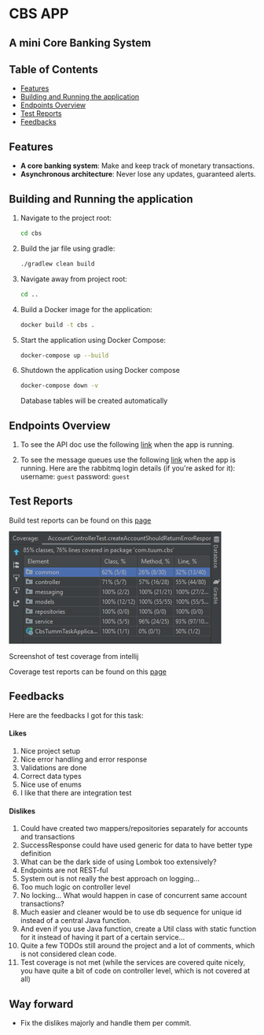 # CBS APP
## A mini Core Banking System

## Table of Contents

- [Features](#features)
- [Building and Running the application](#building-and-running-the-application)
- [Endpoints Overview](#endpoints-overview)
- [Test Reports](#test-reports)
- [Feedbacks](#feedbacks)

## Features

- **A core banking system**: Make and keep track of monetary transactions.
- **Asynchronous architecture**: Never lose any updates, guaranteed alerts.

## Building and Running the application

1. Navigate to the project root:
   ```bash
   cd cbs
   ```

2. Build the jar file using gradle:
   ```bash
   ./gradlew clean build
   ```

3. Navigate away from project root:
   ```bash
   cd ..
   ```

4. Build a Docker image for the application:
   ```bash
   docker build -t cbs .
   ```
   
5. Start the application using Docker Compose:
   ```bash
   docker-compose up --build
   ```

6. Shutdown the application using Docker compose
   ```bash
   docker-compose down -v
   ```
   Database tables will be created automatically

## Endpoints Overview

1. To see the API doc use the following [link](http://localhost:8080/swagger-ui/index.html) when the app is running.

2. To see the message queues use the following [link](http://localhost:15672/#/queues) when the app is running.
   Here are the rabbitmq login details (if you're asked for it):
   username: `guest`
   password: `guest`

## Test Reports
   Build test reports can be found on this [page](https://htmlpreview.github.io/?https://github.com/De-Bola/cbs/blob/master/cbs/build/reports/tests/test/index.html)
   
   ![Screenshot of test coverage from intellij](./test_coverage.png)

   Screenshot of test coverage from intellij

   Coverage test reports can be found on this [page](https://htmlpreview.github.io/?https://github.com/De-Bola/cbs/blob/master/coverage/reports/index.html)
   
## Feedbacks
   Here are the feedbacks I got for this task:
#### Likes
1. Nice project setup
2. Nice error handling and error response 
3. Validations are done 
4. Correct data types 
5. Nice use of enums 
6. I like that there are integration test

#### Dislikes
1. Could have created two mappers/repositories separately for accounts and transactions 
2. SuccessResponse could have used generic for data to have better type definition 
3. What can be the dark side of using Lombok too extensively? 
4. Endpoints are not REST-ful 
5. System out is not really the best approach on logging... 
6. Too much logic on controller level 
7. No locking... What would happen in case of concurrent same account transactions? 
8. Much easier and cleaner would be to use db sequence for unique id instead of a central Java function. 
9. And even if you use Java function, create a Util class with static function for it instead of having it part of a certain service... 
10. Quite a few TODOs still around the project and a lot of comments, which is not considered clean code. 
11. Test coverage is not met (while the services are covered quite nicely, you have quite a bit of code on controller level, which is not covered at all)
   

## Way forward
- Fix the dislikes majorly and handle them per commit.
